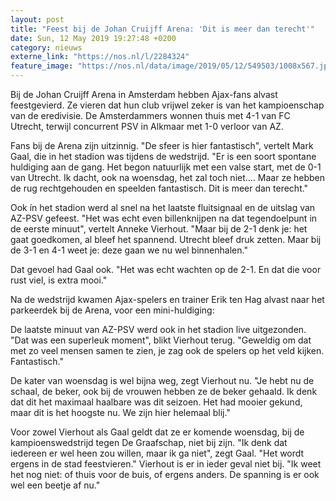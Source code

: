 ```yaml
---
layout: post
title: "Feest bij de Johan Cruijff Arena: 'Dit is meer dan terecht'"
date: Sun, 12 May 2019 19:27:48 +0200
category: nieuws
externe_link: "https://nos.nl/l/2284324"
feature_image: "https://nos.nl/data/image/2019/05/12/549503/1008x567.jpg"
---
```


<p>Bij de Johan Cruijff Arena in Amsterdam hebben Ajax-fans alvast feestgevierd. Ze vieren dat hun club vrijwel zeker is van het kampioenschap van de eredivisie. De Amsterdammers wonnen thuis met 4-1 van FC Utrecht, terwijl concurrent PSV in Alkmaar met 1-0 verloor van AZ.</p>
<p>Fans bij de Arena zijn uitzinnig. "De sfeer is hier fantastisch", vertelt Mark Gaal, die in het stadion was tijdens de wedstrijd. "Er is een soort spontane huldiging aan de gang. Het begon natuurlijk met een valse start, met de 0-1 van Utrecht. Ik dacht, ook na woensdag, het zal toch niet.... Maar ze hebben de rug rechtgehouden en speelden fantastisch. Dit is meer dan terecht."</p>
<p>Ook ín het stadion werd al snel na het laatste fluitsignaal en de uitslag van AZ-PSV gefeest. "Het was echt even billenknijpen na dat tegendoelpunt in de eerste minuut", vertelt Anneke Vierhout. "Maar bij de 2-1 denk je: het gaat goedkomen, al bleef het spannend. Utrecht bleef druk zetten. Maar bij de 3-1 en 4-1 weet je: deze gaan we nu wel binnenhalen."</p>
<p>Dat gevoel had Gaal ook. "Het was echt wachten op de 2-1. En dat die voor rust viel, is extra mooi."</p>
<p>Na de wedstrijd kwamen Ajax-spelers en trainer Erik ten Hag alvast naar het parkeerdek bij de Arena, voor een mini-huldiging:</p>
<p>De laatste minuut van AZ-PSV werd ook in het stadion live uitgezonden. "Dat was een superleuk moment", blikt Vierhout terug. "Geweldig om dat met zo veel mensen samen te zien, je zag ook de spelers op het veld kijken. Fantastisch."</p>
<p>De kater van woensdag is wel bijna weg, zegt Vierhout nu. "Je hebt nu de schaal, de beker, ook bij de vrouwen hebben ze de beker gehaald. Ik denk dat dit het maximaal haalbare was dit seizoen. Het had mooier gekund, maar dit is het hoogste nu. We zijn hier helemaal blij."</p>
<p>Voor zowel Vierhout als Gaal geldt dat ze er komende woensdag, bij de kampioenswedstrijd tegen De Graafschap, niet bij zijn. "Ik denk dat iedereen er wel heen zou willen, maar ik ga niet", zegt Gaal. "Het wordt ergens in de stad feestvieren." Vierhout is er in ieder geval niet bij. "Ik weet het nog niet: of thuis voor de buis, of ergens anders. De spanning is er ook wel een beetje af nu."</p>
